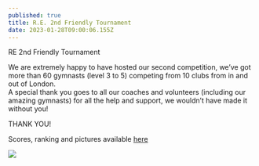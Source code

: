 ```yaml
---
published: true
title: R.E. 2nd Friendly Tournament
date: 2023-01-28T09:00:06.155Z
---
```

RE 2nd Friendly Tournament

We are extremely happy to have hosted our second competition, we’ve got more than 60 gymnasts (level 3 to 5) competing from 10 clubs from in and out of London.\
A special thank you goes to all our coaches and volunteers (including our amazing gymnasts) for all the help and support, we wouldn’t have made it without you!

THANK YOU!



Scores, ranking and pictures available [here](http://rhythmicvision.uk/index.php)

![](/assets/screenshot-2023-02-03-at-13.39.48.png)